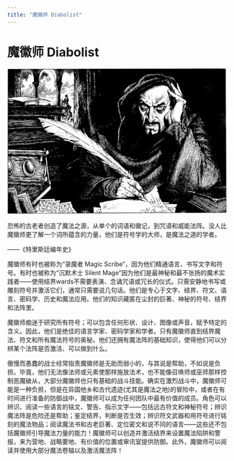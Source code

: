 ```yaml
---
title: "魔徽师 Diabolist"
---
```

# 魔徽师 Diabolist

![image-20240708102236451](./assets/image-20240708102236451.webp)

恐怖的古老者创造了魔法之源，从单个的词语和徽记，到咒语和威能法阵。没人比魔徽师更了解一个词所蕴含的力量，他们是符号学的大师，是魔法之道的学者。

——《特里斯廷编年史》

魔徽师有时也被称为“录魔者 Magic Scribe”，因为他们精通语言、书写文字和符号。有时也被称为“沉默术士 Silent Mage”因为他们是最神秘和最不张扬的魔术实践者——使用结界wards不需要表演、念诵咒语或冗长的仪式。只需安静地书写或雕刻符号并激活它们，通常只需要说几句话。他们是专心于文字、结界、符文、语言、密码学、历史和魔法应用。他们的知识藏匿在尘封的巨著、神秘的符号、结界和法阵里。

魔徽师痴迷于研究所有符号；可以包含任何形状、设计、图像或声音，赋予特定的含义。因此，他们是绝佳的语言学家、密码学家和学者。只有魔徽师直到结界魔法、符文和所有魔法符号的奥秘。他们还拥有魔法阵的基础知识，使得他们可以分辨某个法阵是否激活、可以做到什么。

傲慢而愚蠢的战士经常指责魔徽师是无助而弱小的，与其说是帮助，不如说是负担。毕竟，他们无法像法师或元素使那样施放法术，也不能像召唤师或巫师那样控制恶魔破从，大部分魔徽师也只有基础的战斗技能。确实在激烈战斗中，魔徽师可能是一种负担，但是在异国他乡和古代遗迹(尤其是魔法之地)的冒险中，或者在有时间进行准备的防御战中，魔徽师可以成为任何团队中最有价值的成员。角色可以辨识、阅读一些语言的铭文、警告、指示文字——包括远古符文和神秘符号；辨识魔法阵是危险还是帮助；鉴定结界，判断是否生效；辨识符文武器和用符号进行铭刻的魔法物品；阅读魔法书和古老巨著、定位密文和说不同的语言——这些还不包括魔徽师引导魔法力量的能力！魔徽师可以创造并激活结界来设置魔法陷阱和警报，来为营地、战略要地、有价值的位置或审讯室提供防御。此外，魔徽师可以阅读并使用大部分魔法卷轴以及激活魔法阵！

